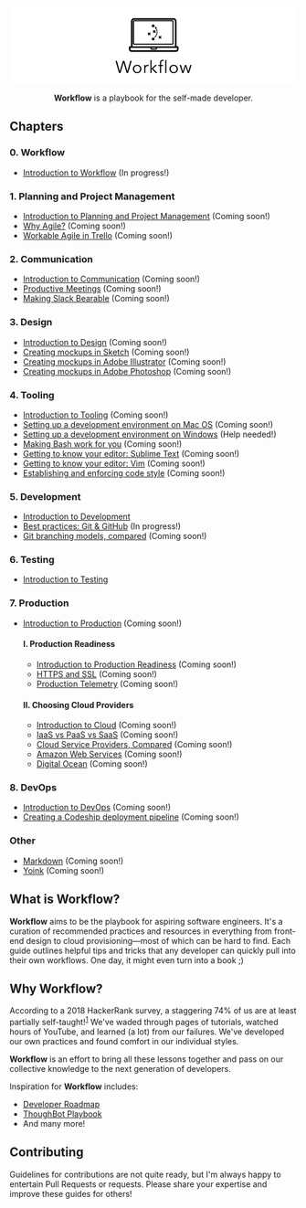 <p align="center">
  <img src="images/workflow-banner.png">
</p>

<p align="center">
<strong>Workflow</strong> is a playbook for the self-made developer.
</p>

## Chapters

### 0. Workflow

* [Introduction to Workflow](guides/workflow.md) (In progress!)

### 1. Planning and Project Management
* [Introduction to Planning and Project Management](guides/planning-project-management.md) (Coming soon!)
* [Why Agile?](guides/agile.md) (Coming soon!)
* [Workable Agile in Trello](guides/trello.md) (Coming soon!)


### 2. Communication
* [Introduction to Communication](guides/communication.md) (Coming soon!)
* [Productive Meetings](guides/meetings.md) (Coming soon!)
* [Making Slack Bearable](guides/slack.md) (Coming soon!)

### 3. Design
* [Introduction to Design](guides/design.md) (Coming soon!)
* [Creating mockups in Sketch](guides/sketch.md) (Coming soon!)
* [Creating mockups in Adobe Illustrator](guides/illustrator.md) (Coming soon!)
* [Creating mockups in Adobe Photoshop](guides/photoshop.md) (Coming soon!)


### 4. Tooling
* [Introduction to Tooling](guides/tooling.md) (Coming soon!)
* [Setting up a development environment on Mac OS]() (Coming soon!)
* [Setting up a development environment on Windows]() (Help needed!)
* [Making Bash work for you](guides/bash.md) (Coming soon!)
* [Getting to know your editor: Sublime Text](guides/sublime.md) (Coming soon!)
* [Getting to know your editor: Vim](guides/vim.md) (Coming soon!)
* [Establishing and enforcing code style](guides/style.md) (Coming soon!)

### 5. Development
* [Introduction to Development](guides/development.md)
* [Best practices: Git & GitHub](guides/git.md) (In progress!)
* [Git branching models, compared](guides/branching.md) (Coming soon!)

### 6. Testing
* [Introduction to Testing](guides/testing.md)

### 7. Production
* [Introduction to Production](guides/production.md) (Coming soon!)

	#### I. Production Readiness
	* [Introduction to Production Readiness](guides/readiness.md) (Coming soon!)
	* [HTTPS and SSL](guides/ssl.md) (Coming soon!)
	* [Production Telemetry](guides/telemetry.md) (Coming soon!)
	
	#### II. Choosing Cloud Providers
	* [Introduction to Cloud](guides/cloud.md) (Coming soon!)
	* [IaaS vs PaaS vs SaaS]() (Coming soon!)
	* [Cloud Service Providers, Compared]() (Coming soon!)
	* [Amazon Web Services](guides/aws.md) (Coming soon!)
	* [Digital Ocean](guides/digital-ocean.md) (Coming soon!)

### 8. DevOps
* [Introduction to DevOps](guides/devops.md) (Coming soon!)
* [Creating a Codeship deployment pipeline](guides/codeship.md) (Coming soon!)


### Other
* [Markdown](guides/markdown.md) (Coming soon!)
* [Yoink](guides/yoink.md) (Coming soon!)

## What is Workflow?

**Workflow** aims to be the playbook for aspiring software engineers. It's a curation of recommended practices and resources in everything from front-end design to cloud provisioning—most of which can be hard to find. Each guide outlines helpful tips and tricks that any developer can quickly pull into their own workflows. One day, it might even turn into a book ;)

## Why Workflow?

According to a 2018 HackerRank survey, a staggering 74% of us are at least partially self-taught!<sup>[1](https://research.hackerrank.com/developer-skills/2018/)</sup> We've waded through pages of tutorials, watched hours of YouTube, and learned (a lot) from our failures. We've developed our own practices and found comfort in our individual styles.

**Workflow** is an effort to bring all these lessons together and pass on our collective knowledge to the next generation of developers. 

Inspiration for **Workflow** includes:

* [Developer Roadmap](https://github.com/kamranahmedse/developer-roadmap)
* [ThoughBot Playbook](http://thoughtbot.com/playbook)
* And many more!

## Contributing

Guidelines for contributions are not quite ready, but I'm always happy to entertain Pull Requests or requests. Please share your expertise and improve these guides for others!